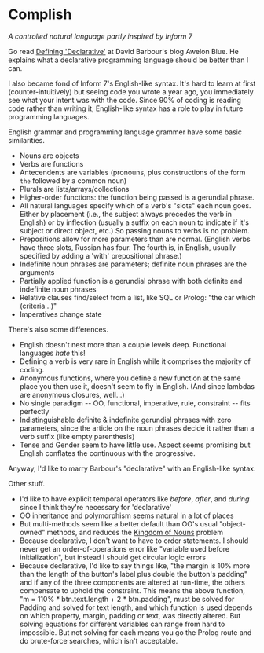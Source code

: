# Complish
*A controlled natural language partly inspired by Inform 7*

Go read [Defining 'Declarative'](https://awelonblue.wordpress.com/2012/01/12/defining-declarative/) at David Barbour's blog Awelon Blue. He explains what a declarative programming language should be better than I can. 

I also became fond of Inform 7's English-like syntax.  It's hard to learn at first (counter-intuitively) but seeing code you wrote a year ago, you immediately see what your intent was with the code.  Since 90% of coding is reading code rather than writing it, English-like syntax has a role to play in future programming languages. 

English grammar and programming language grammer have some basic similarities. 

* Nouns are objects
* Verbs are functions
* Antecendents are variables (pronouns, plus constructions of the form `the` followed by a common noun)
* Plurals are lists/arrays/collections
* Higher-order functions: the function being passed is a gerundial phrase. 
* All natural languages specify which of a verb's "slots" each noun goes.  Either by placement (i.e., the subject always precedes the verb in English) or by inflection (usually a suffix on each noun to indicate if it's subject or direct object, etc.)  So passing nouns to verbs is no problem.
* Prepositions allow for more parameters than are normal. (English verbs have three slots, Russian has four. The fourth is, in English, usually specified by adding a 'with' prepositional phrase.)
* Indefinite noun phrases are parameters; definite noun phrases are the arguments
* Partially applied function is a gerundial phrase with both definite and indefinite noun phrases
* Relative clauses find/select from a list, like SQL or Prolog: "the car which (criteria...)"
* Imperatives change state

There's also some differences.

* English doesn't nest more than a couple levels deep. Functional languages *hate* this!
* Defining a verb is very rare in English while it comprises the majority of coding. 
* Anonymous functions, where you define a new function at the same place you then use it, doesn't seem to fly in English. (And since lambdas are anonymous closures, well...)
* No single paradigm -- OO, functional, imperative, rule, constraint -- fits perfectly
* Indistinguishable definite & indefinite gerundial phrases with zero parameters, since the article on the noun phrases decide it rather than a verb suffix (like empty parenthesis)
* Tense and Gender seem to have little use. Aspect seems promising but English conflates the continuous with the progressive.

Anyway, I'd like to marry Barbour's "declarative" with an English-like syntax.  

Other stuff.

* I'd like to have explicit temporal operators like *before*, *after*, and *during* since I think they're necessary for 'declarative'
* OO inheritance and polymorphism seems natural in a lot of places
* But multi-methods seem like a better default than OO's usual "object-owned" methods, and reduces the [Kingdom of Nouns](https://steve-yegge.blogspot.com/2006/03/execution-in-kingdom-of-nouns.html) problem
* Because declarative, I don't want to have to order statements.  I should never get an order-of-operations error like "variable used before initialization", but instead I should get circular logic errors
* Because declarative, I'd like to say things like, "the margin is 10% more than the length of the button's label plus double the button's padding" and if any of the three components are altered at run-time, the others compensate to uphold the constraint. This means the above function, "m = 110% * btn.text.length + 2 * btn.padding", must be solved for Padding and solved for text length, and which function is used depends on which property, margin, padding or text, was directly altered.  But solving equations for different variables can range from hard to impossible.  But not solving for each means you go the Prolog route and do brute-force searches, which isn't acceptable. 


